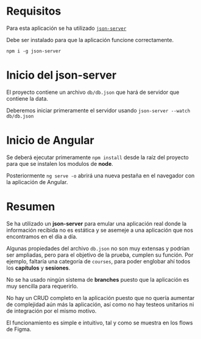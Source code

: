# Requisitos 

Para esta aplicación se ha utilizado [`json-server`](https://github.com/typicode/json-server)

Debe ser instalado para que la aplicación funcione correctamente.

`npm i -g json-server`

# Inicio del **json-server**

El proyecto contiene un archivo `db/db.json` que hará de servidor que contiene la data.

Deberemos iniciar primeramente el servidor usando 
`json-server --watch db/db.json`

# Inicio de **Angular**

Se deberá ejecutar primeramente `npm install` desde la raíz del proyecto para que se instalen los modulos de **node**.

Posteriormente `ng serve -o` abrirá una nueva pestaña en el navegador con la aplicación de Angular.

# Resumen

Se ha utilizado un **json-server** para emular una aplicación real donde la información recibida no es estática y se asemeje a una aplicación que nos encontramos en el día a día.

Algunas propiedades del archivo `db.json` no son muy extensas y podrían ser ampliadas, pero para el objetivo de la prueba, cumplen su función.
Por ejemplo, faltaría una categoría de `courses`, para poder englobar ahí todos los **capítulos** y **sesiones**.

No se ha usado ningún sistema de **branches** puesto que la aplicación es muy sencilla para requerirlo.

No hay un CRUD completo en la aplicación puesto que no quería aumentar de complejidad aún más la aplicación, así como no hay testeos unitarios ni de integración por el mismo motivo.

El funcionamiento es simple e intuitivo, tal y como se muestra en los flows de Figma.
